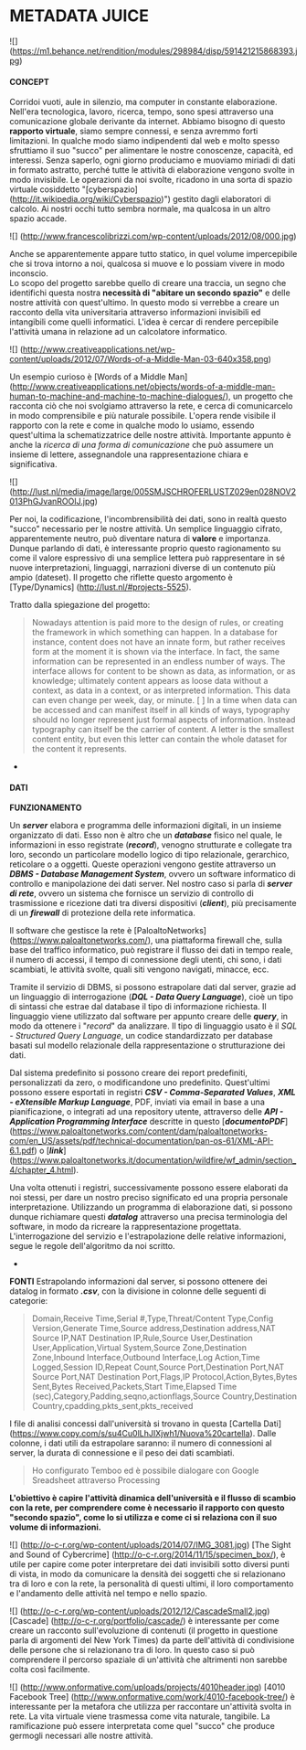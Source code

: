 # METADATA JUICE
![] (https://m1.behance.net/rendition/modules/298984/disp/591421215868393.jpg)


#### CONCEPT 
Corridoi vuoti, aule in silenzio, ma computer in constante elaborazione. Nell'era tecnologica, lavoro, ricerca, tempo, sono spesi attraverso una comunicazione globale derivante da internet. Abbiamo bisogno di questo **rapporto virtuale**, siamo sempre connessi, e senza avremmo forti limitazioni. In qualche modo siamo indipendenti dal web e molto spesso sfruttiamo il suo "succo" per alimentare le nostre conoscenze, capacità, ed interessi. Senza saperlo, ogni giorno produciamo e muoviamo miriadi di dati in formato astratto, perché tutte le attività di elaborazione vengono svolte in modo invisibile. Le operazioni da noi svolte, ricadono in una sorta di spazio virtuale cosiddetto "[cyberspazio] (http://it.wikipedia.org/wiki/Cyberspazio)") gestito dagli elaboratori di calcolo. Ai nostri occhi tutto sembra normale, ma qualcosa in un altro spazio accade.

![] (http://www.francescolibrizzi.com/wp-content/uploads/2012/08/000.jpg)

Anche se apparentemente appare tutto statico, in quel volume impercepibile che si trova intorno a noi, qualcosa si muove e lo possiam vivere in modo inconscio.  
Lo scopo del progetto sarebbe quello di creare una traccia, un segno che identifichi questa nostra **necessità di "abitare un secondo spazio"** e delle nostre attività con quest'ultimo. In questo modo si verrebbe a creare un racconto della vita universitaria attraverso informazioni invisibili ed intangibili come quelli informatici. L'idea è cercar di rendere percepibile l'attività umana in relazione ad un calcolatore informatico. 


![] (http://www.creativeapplications.net/wp-content/uploads/2012/07/Words-of-a-Middle-Man-03-640x358.png)

Un esempio curioso è [Words of a Middle Man] (http://www.creativeapplications.net/objects/words-of-a-middle-man-human-to-machine-and-machine-to-machine-dialogues/), un progetto che racconta ciò che noi svolgiamo attraverso la rete, e cerca di comunicarcelo in modo comprensibile e più naturale possibile. L'opera rende visibile il rapporto con la rete e come in qualche modo lo usiamo, essendo quest'ultima la schematizzatrice delle nostre attività. Importante appunto è anche la *ricerca di una forma di comunicazione* che può assumere un insieme di lettere, assegnandole una rappresentazione chiara e significativa.

![] (http://lust.nl/media/image/large/005SMJSCHROFERLUSTZ029en028NOV2013PhGJvanROOIJ.jpg)

Per noi, la codificazione, l'incombrensibilità dei dati, sono in realtà questo "succo" necessario per le nostre attività. Un semplice linguaggio cifrato, apparentemente neutro, può diventare natura di **valore** e importanza. Dunque parlando di dati, è interessante proprio questo ragionamento su come il valore espressivo di una semplice lettera può rappresentare in sé nuove interpretazioni, linguaggi, narrazioni diverse di un contenuto più ampio (dateset). Il progetto che riflette questo argomento è [Type/Dynamics] (http://lust.nl/#projects-5525).

Tratto dalla spiegazione del progetto:
>Nowadays attention is paid more to the design of rules, or creating the framework in which something can happen. In a database for instance, content does not have an innate form, but rather receives form at the moment it is shown via the interface. In fact, the same information can be represented in an endless number of ways. The interface allows for content to be shown as data, as information, or as knowledge; ultimately content appears as loose data without a context, as data in a context, or as interpreted information. This data can even change per week, day, or minute. [ ] In a time when data can be accessed and can manifest itself in all kinds of ways, typography should no longer represent just formal aspects of information. Instead typography can itself be the carrier of content. A letter is the smallest content entity, but even this letter can contain the whole dataset for the content it represents.



-



#### DATI

**FUNZIONAMENTO**

Un ***server*** elabora e programma delle informazioni digitali, in un insieme organizzato di dati. 
Esso non è altro che un ***database*** fisico nel quale, le informazioni in esso registrate (***record***), venogno strutturate e collegate tra loro, secondo un particolare modello logico di tipo relazionale, gerarchico, reticolare o a oggetti. 
Queste operazioni vengono gestite attraverso un ***DBMS - Database Management System***, ovvero un software informatico di controllo e manipolazione dei dati server. Nel nostro caso si parla di ***server di rete***, ovvero un sistema che fornisce un servizio di controllo di trasmissione e ricezione dati tra diversi dispositivi (***client***), più precisamente di un ***firewall*** di protezione della rete informatica. 

Il software che gestisce la rete è [PaloaltoNetworks] (https://www.paloaltonetworks.com/), una piattaforma firewall che, sulla base del traffico informatico, può registrare il flusso dei dati in tempo reale, il numero di accessi, il tempo di connessione degli utenti, chi sono, i dati scambiati, le attività svolte, quali siti vengono navigati, minacce, ecc. 

Tramite il servizio di DBMS, si possono estrapolare dati dal server, grazie ad un linguaggio di interrogazione (***DQL - Data Query Language***), cioè un tipo di sintassi che estrae dal database il tipo di informazione richiesta. Il linguaggio viene utilizzato dal software per appunto creare delle ***query***, in modo da ottenere i "*record*" da analizzare. 
Il tipo di linguaggio usato è il *SQL - Structured Query Language*, un codice standardizzato per database basati sul modello relazionale della rappresentazione o strutturazione dei dati. 

Dal sistema predefinito si possono creare dei report predefiniti, personalizzati da zero, o modificandone uno predefinito. Quest'ultimi possono essere esportati in registri ***CSV - Comma-Separated Values***, ***XML - eXtensible Markup Language***, PDF, inviati via email in base a una pianificazione, o integrati ad una repository utente, attraverso delle ***API - Application Programming Interface*** descritte in questo [***documentoPDF***] (https://www.paloaltonetworks.com/content/dam/paloaltonetworks-com/en_US/assets/pdf/technical-documentation/pan-os-61/XML-API-6.1.pdf) o [***link***] (https://www.paloaltonetworks.it/documentation/wildfire/wf_admin/section_4/chapter_4.html).

Una volta ottenuti i registri, successivamente possono essere elaborati da noi stessi, per dare un nostro preciso significato ed una propria personale interpretazione. Utilizzando un programma di elaborazione dati, si possono dunque richiamare questi ***datalog*** attraverso una precisa terminologia del software, in modo da ricreare la rappresentazione progettata. L'interrogazione del servizio e l'estrapolazione delle relative informazioni, segue le regole dell'algoritmo da noi scritto.



-



**FONTI**
Estrapolando informazioni dal server, si possono ottenere dei datalog in formato ***.csv***, con la divisione in colonne delle seguenti di categorie:

>Domain,Receive Time,Serial #,Type,Threat/Content Type,Config Version,Generate Time,Source address,Destination address,NAT Source IP,NAT Destination IP,Rule,Source User,Destination User,Application,Virtual System,Source Zone,Destination Zone,Inbound Interface,Outbound Interface,Log Action,Time Logged,Session ID,Repeat Count,Source Port,Destination Port,NAT Source Port,NAT Destination Port,Flags,IP Protocol,Action,Bytes,Bytes Sent,Bytes Received,Packets,Start Time,Elapsed Time (sec),Category,Padding,seqno,actionflags,Source Country,Destination Country,cpadding,pkts_sent,pkts_received

I file di analisi concessi dall'università si trovano in questa [Cartella Dati] (https://www.copy.com/s/su4Cu0lLhJIXjwh1/Nuova%20cartella). Dalle colonne, i dati utili da estrapolare saranno: il numero di connessioni al server, la durata di connessione e il peso dei dati scambiati.
>Ho configurato Temboo ed è possibile dialogare con Google Sreadsheet attraverso Processing

**L'obiettivo è capire l'attività dinamica dell'università e il flusso di scambio con la rete, per comprendere come è necessario il rapporto con questo "secondo spazio", come lo si utilizza e come ci si relaziona con il suo volume di informazioni.**


![] (http://o-c-r.org/wp-content/uploads/2014/07/IMG_3081.jpg)
[The Sight and Sound of Cybercrime] (http://o-c-r.org/2014/11/15/specimen_box/), è utile per capire come poter interpretare dei dati invisibili sotto diversi punti di vista, in modo da comunicare la densità dei soggetti che si relazionano tra di loro e con la rete, la personalità di questi ultimi, il loro comportamento e l'andamento delle attività nel tempo e nello spazio.


![] (http://o-c-r.org/wp-content/uploads/2012/12/CascadeSmall2.jpg) 
[Cascade] (http://o-c-r.org/portfolio/cascade/) è interessante per come creare un racconto sull'evoluzione di contenuti (il progetto in questione parla di argomenti del New York Times) da parte dell'attività di condivisione delle persone che si relazionano tra di loro. In questo caso si può comprendere il percorso spaziale di un'attività che altrimenti non sarebbe colta così facilmente. 

![] (http://www.onformative.com/uploads/projects/4010header.jpg)
[4010 Facebook Tree] (http://www.onformative.com/work/4010-facebook-tree/) è interessante per la metafora che utilizza per raccontare un'attività svolta in rete. La vita virtuale viene trasmessa come vita naturale, tangibile. La ramificazione può essere interpretata come quel "succo" che produce germogli necessari alle nostre attività.

